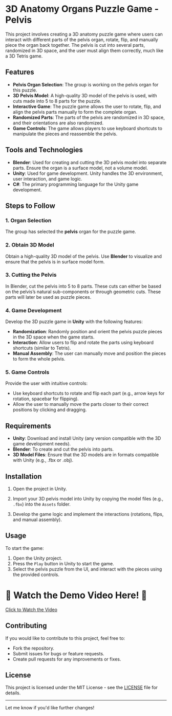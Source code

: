 
# 3D Anatomy Organs Puzzle Game - Pelvis

This project involves creating a 3D anatomy puzzle game where users can interact with different parts of the pelvis organ, rotate, flip, and manually piece the organ back together. The pelvis is cut into several parts, randomized in 3D space, and the user must align them correctly, much like a 3D Tetris game.

## Features

- **Pelvis Organ Selection**: The group is working on the pelvis organ for this puzzle.
- **3D Pelvis Model**: A high-quality 3D model of the pelvis is used, with cuts made into 5 to 8 parts for the puzzle.
- **Interactive Game**: The puzzle game allows the user to rotate, flip, and align the pelvis parts manually to form the complete organ.
- **Randomized Parts**: The parts of the pelvis are randomized in 3D space, and their orientations are also randomized.
- **Game Controls**: The game allows players to use keyboard shortcuts to manipulate the pieces and reassemble the pelvis.

## Tools and Technologies

- **Blender**: Used for creating and cutting the 3D pelvis model into separate parts. Ensure the organ is a surface model, not a volume model.
- **Unity**: Used for game development. Unity handles the 3D environment, user interaction, and game logic.
- **C#**: The primary programming language for the Unity game development.
  
## Steps to Follow

### 1. Organ Selection
The group has selected the **pelvis** organ for the puzzle game.

### 2. Obtain 3D Model
Obtain a high-quality 3D model of the pelvis. Use **Blender** to visualize and ensure that the pelvis is in surface model form.

### 3. Cutting the Pelvis
In Blender, cut the pelvis into 5 to 8 parts. These cuts can either be based on the pelvis’s natural sub-components or through geometric cuts. These parts will later be used as puzzle pieces.

### 4. Game Development
Develop the 3D puzzle game in **Unity** with the following features:

- **Randomization**: Randomly position and orient the pelvis puzzle pieces in the 3D space when the game starts.
- **Interaction**: Allow users to flip and rotate the parts using keyboard shortcuts (similar to Tetris).
- **Manual Assembly**: The user can manually move and position the pieces to form the whole pelvis.

### 5. Game Controls
Provide the user with intuitive controls:

- Use keyboard shortcuts to rotate and flip each part (e.g., arrow keys for rotation, spacebar for flipping).
- Allow the user to manually move the parts closer to their correct positions by clicking and dragging.

## Requirements

- **Unity**: Download and install Unity (any version compatible with the 3D game development needs).
- **Blender**: To create and cut the pelvis into parts.
- **3D Model Files**: Ensure that the 3D models are in formats compatible with Unity (e.g., .fbx or .obj).

## Installation

1. Open the project in Unity.

2. Import your 3D pelvis model into Unity by copying the model files (e.g., `.fbx`) into the `Assets` folder.

3. Develop the game logic and implement the interactions (rotations, flips, and manual assembly).

## Usage

To start the game:

1. Open the Unity project.
2. Press the `Play` button in Unity to start the game.
3. Select the pelvis puzzle from the UI, and interact with the pieces using the provided controls.

# 🌟 Watch the Demo Video Here! 🌟
[Click to Watch the Video](https://drive.google.com/file/d/1-KlUtqBIlVBjF2ZeH4XhJvn_-s8NKyFa/view?usp=drivesdk)

## Contributing

If you would like to contribute to this project, feel free to:

- Fork the repository.
- Submit issues for bugs or feature requests.
- Create pull requests for any improvements or fixes.

## License

This project is licensed under the MIT License - see the [LICENSE](LICENSE) file for details.

---

Let me know if you'd like further changes!
